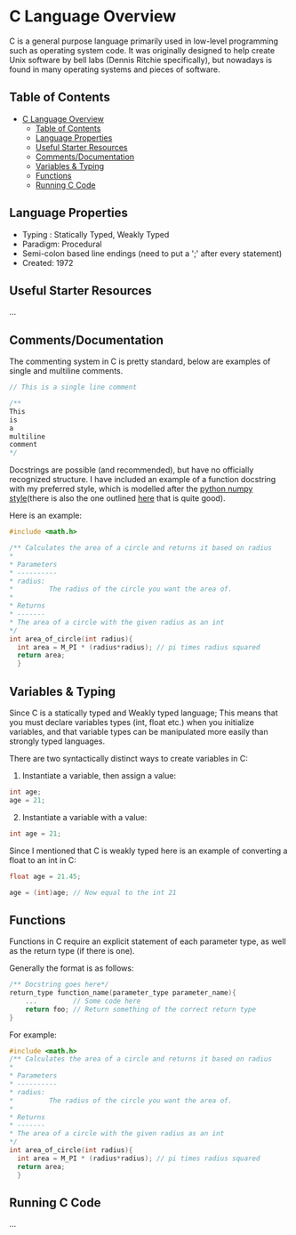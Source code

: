# C Language Overview





C is a general purpose language primarily used in low-level programming such as operating system code. It was originally designed to help create Unix software by bell labs (Dennis Ritchie specifically), but nowadays is found in many operating systems and pieces of software. 



## Table of Contents

<!-- TOC -->

- [C Language Overview](#C-language-overview)
    - [Table of Contents](#table-of-contents)
    - [Language Properties](#language-properties)
    - [Useful Starter Resources](#useful-starter-resources)
    - [Comments/Documentation](#commentsdocumentation)
    - [Variables & Typing](#variables--typing)
    - [Functions](#functions)
    - [Running C Code](#running-C-code)

## Language Properties

- Typing : Statically Typed, Weakly Typed
- Paradigm: Procedural
- Semi-colon based line endings (need to put a ';' after every statement)
- Created: 1972

## Useful Starter Resources

...



## Comments/Documentation

The commenting system in C is pretty standard, below are examples of single and multiline comments.

```java
// This is a single line comment

/**
This
is
a
multiline
comment
*/
```

Docstrings are possible (and recommended), but have no officially recognized structure. I have included an example of a function docstring with my preferred style, which is modelled after the [python numpy style]( https://numpydoc.readthedocs.io/en/latest/format.html )(there is also the one outlined [here]( https://www.cs.swarthmore.edu/~newhall/unixhelp/c_codestyle.html ) that is quite good).

Here is an example:

```c
#include <math.h>

/** Calculates the area of a circle and returns it based on radius
* 
* Parameters
* ----------
* radius: 
*		  The radius of the circle you want the area of.
* 
* Returns
* -------
* The area of a circle with the given radius as an int
*/
int area_of_circle(int radius){
  int area = M_PI * (radius*radius); // pi times radius squared
  return area;
  }
```



## Variables & Typing

Since C is a statically typed and Weakly typed language; This means that you must declare variables types (int, float etc.) when you initialize variables, and that variable types can be manipulated more easily than strongly typed languages.



There are two syntactically distinct ways to create variables in C:

1. Instantiate a variable, then assign a value:

```java
int age;
age = 21;
```

2. Instantiate a variable with a value:

```java
int age = 21;
```



Since I mentioned that C is weakly typed here is an example of converting a float to an int in C:

```c
float age = 21.45;

age = (int)age; // Now equal to the int 21
```



## Functions

Functions in C require an explicit statement of each parameter type, as well as the return type (if there is one).



Generally the format is as follows:

```c
/** Docstring goes here*/
return_type function_name(parameter_type parameter_name){
    ...			// Some code here
    return foo; // Return something of the correct return type
}
```



For example:

```c
#include <math.h>
/** Calculates the area of a circle and returns it based on radius
* 
* Parameters
* ----------
* radius: 
*		  The radius of the circle you want the area of.
* 
* Returns
* -------
* The area of a circle with the given radius as an int
*/
int area_of_circle(int radius){
  int area = M_PI * (radius*radius); // pi times radius squared
  return area;
  }
```



## Running C Code

...